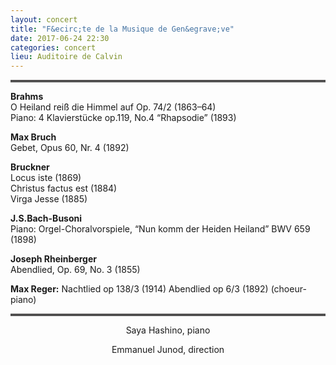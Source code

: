 ```yaml
---
layout: concert
title: "F&ecirc;te de la Musique de Gen&egrave;ve"
date: 2017-06-24 22:30
categories: concert
lieu: Auditoire de Calvin
---
```


<hr style="border-top: 3px double #8c8b8b"/>

**Brahms**  
O Heiland reiß die Himmel auf  Op. 74/2 (1863–64)  
Piano: 4 Klavierstücke op.119, No.4 &ldquo;Rhapsodie&rdquo; (1893)				

**Max Bruch**  
Gebet, Opus 60, Nr. 4 (1892)								

**Bruckner**  
Locus iste (1869)   
Christus factus est (1884)  
Virga Jesse (1885)  

**J.S.Bach-Busoni**  
Piano: Orgel-Choralvorspiele, &ldquo;Nun komm der Heiden Heiland&rdquo; BWV 659 (1898)					

**Joseph Rheinberger**  
Abendlied, Op. 69, No. 3 (1855)							

**Max Reger:**
Nachtlied op 138/3 (1914)
Abendlied op 6/3 (1892) (choeur-piano)

<hr style="border-top: 3px double #8c8b8b"/>

<p style="text-align: center">
Saya Hashino, piano
</p>


<p style="text-align: center">
Emmanuel Junod, direction
</p>
